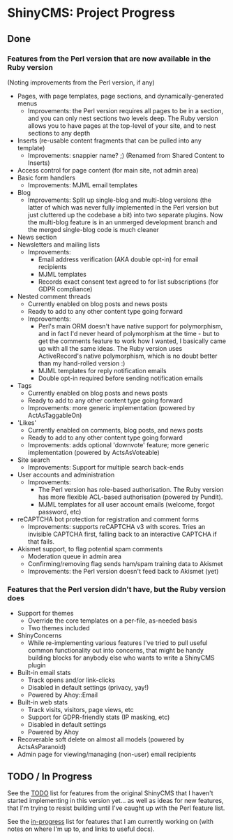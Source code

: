 # ShinyCMS: Project Progress

## Done

### Features from the Perl version that are now available in the Ruby version

(Noting improvements from the Perl version, if any)

* Pages, with page templates, page sections, and dynamically-generated menus
    * Improvements: the Perl version requires all pages to be in a section, and
    you can only nest sections two levels deep. The Ruby version allows you to
    have pages at the top-level of your site, and to nest sections to any depth
* Inserts (re-usable content fragments that can be pulled into any template)
    * Improvements: snappier name? ;) (Renamed from Shared Content to Inserts)
* Access control for page content (for main site, not admin area)
* Basic form handlers
    * Improvements: MJML email templates
* Blog
    * Improvements: Split up single-blog and multi-blog versions (the latter of
    which was never fully implemented in the Perl version but just cluttered
    up the codebase a bit) into two separate plugins. Now the multi-blog
    feature is in an unmerged development branch and the merged single-blog
    code is much cleaner
* News section
* Newsletters and mailing lists
    * Improvements:
        * Email address verification (AKA double opt-in) for email recipients
        * MJML templates
        * Records exact consent text agreed to for list subscriptions (for GDPR compliance)
* Nested comment threads
    * Currently enabled on blog posts and news posts
    * Ready to add to any other content type going forward
    * Improvements:
        * Perl's main ORM doesn't have native support for polymorphism,
        and in fact I'd never heard of polymorphism at the time - but to get the
        comments feature to work how I wanted, I basically came up with all the
        same ideas. The Ruby version uses ActiveRecord's native polymorphism,
        which is no doubt better than my hand-rolled version :)
        * MJML templates for reply notification emails
        * Double opt-in required before sending notification emails
* Tags
    * Currently enabled on blog posts and news posts
    * Ready to add to any other content type going forward
    * Improvements: more generic implementation (powered by ActAsTaggableOn)
* 'Likes'
    * Currently enabled on comments, blog posts, and news posts
    * Ready to add to any other content type going forward
    * Improvements: adds optional 'downvote' feature; more generic implementation
    (powered by ActsAsVoteable)
* Site search
    * Improvements: Support for multiple search back-ends
* User accounts and administration
    * Improvements:
      * The Perl version has role-based authorisation. The Ruby version has
      more flexible ACL-based authorisation (powered by Pundit).
      * MJML templates for all user account emails (welcome, forgot password, etc)
* reCAPTCHA bot protection for registration and comment forms
    * Improvements: supports reCAPTCHA v3 with scores. Tries an invisible
    CAPTCHA first, falling back to an interactive CAPTCHA if that fails.
* Akismet support, to flag potential spam comments
    * Moderation queue in admin area
    * Confirming/removing flag sends ham/spam training data to Akismet
    * Improvements: the Perl version doesn't feed back to Akismet (yet)

### Features that the Perl version didn't have, but the Ruby version does

* Support for themes
    * Override the core templates on a per-file, as-needed basis
    * Two themes included
* ShinyConcerns
    * While re-implementing various features I've tried to pull useful common
      functionality out into concerns, that might be handy building blocks for
      anybody else who wants to write a ShinyCMS plugin
* Built-in email stats
    * Track opens and/or link-clicks
    * Disabled in default settings (privacy, yay!)
    * Powered by Ahoy::Email
* Built-in web stats
    * Track visits, visitors, page views, etc
    * Support for GDPR-friendly stats (IP masking, etc)
    * Disabled in default settings
    * Powered by Ahoy
* Recoverable soft delete on almost all models (powered by ActsAsParanoid)
* Admin page for viewing/managing (non-user) email recipients


## TODO / In Progress

See the [TODO](TODO.md) list for features from the original ShinyCMS that I haven't started implementing
in this version yet... as well as ideas for new features, that I'm trying to resist building until I've
caught up with the Perl feature list.

See the [in-progress](in-progress.md) list for features that I am currently working on
(with notes on where I'm up to, and links to useful docs).
